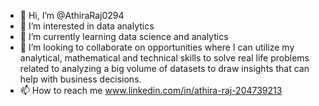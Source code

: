 - 👋 Hi, I’m @AthiraRaj0294
- 👀 I’m interested in data analytics
- 🌱 I’m currently learning data science and analytics
- 💞️ I’m looking to collaborate on opportunities where I can utilize my analytical, mathematical and technical skills to solve real life problems related to analyzing a big volume of datasets to draw insights that can help with business decisions.
- 📫 How to reach me www.linkedin.com/in/athira-raj-204739213 

<!---
AthiraRaj0294/AthiraRaj0294 is a ✨ special ✨ repository because its `README.md` (this file) appears on your GitHub profile.
You can click the Preview link to take a look at your changes.
--->
